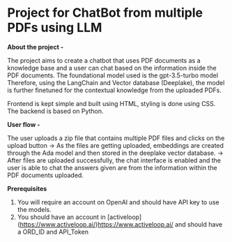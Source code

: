 # Project for ChatBot from multiple PDFs using LLM

**About the project -** 
  
The project aims to create a chatbot that uses PDF documents as a knowledge base and a user can chat based on the information inside the PDF documents.
The foundational model used is the gpt-3.5-turbo model
Therefore, using the LangChain and Vector database (Deeplake), the model is further finetuned for the contextual knowledge from the uploaded PDFs.

Frontend is kept simple and built using HTML, styling is done using CSS. 
The backend is based on Python. 

**User flow -**

The user uploads a zip file that contains multiple PDF files and clicks on the upload button -> As the files are getting uploaded, embeddings are created through the Ada model and then stored in the deeplake vector database. -> After files are uploaded successfully, the chat interface is enabled and the user is able to chat the answers given are from the information within the PDF documents uploaded.

**Prerequisites** 
1. You will require an account on OpenAI and should have API key to use the models.
2. You should have an account in [activeloop] (https://www.activeloop.ai/)https://www.activeloop.ai/ and should have a ORD_ID and API_Token 
